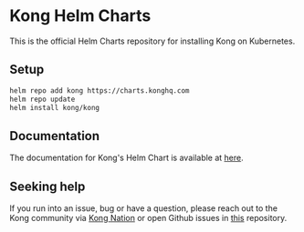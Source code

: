 # Kong Helm Charts

This is the official Helm Charts repository for installing Kong on Kubernetes.

## Setup

```bash
helm repo add kong https://charts.konghq.com
helm repo update
helm install kong/kong
```

## Documentation

The documentation for Kong's Helm Chart is available at
[here](https://github.com/Kong/charts/blob/master/charts/kong/README.md).

## Seeking help

If you run into an issue, bug or have a question, please reach out to the Kong
community via [Kong Nation](https://discuss.konghq.com) or open Github
issues in [this](https://github.com/kong/charts/issues) repository.

